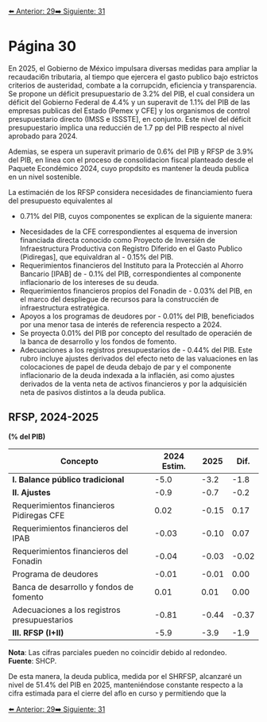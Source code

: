 [⬅️ Anterior: 29](./29.md)[➡️ Siguiente: 31](./31.md)

# Página 30

En 2025, el Gobierno de México impulsara diversas medidas para ampliar la recaudaci6n tributaria, al tiempo
que ejercera el gasto publico bajo estrictos criterios de austeridad, combate a la corrupcidn, eficiencia y
transparencia. Se propone un déficit presupuestario de 3.2% del PIB, el cual considera un déficit del Gobierno
Federal de 4.4% y un superavit de 1.1% del PIB de las empresas publicas del Estado (Pemex y CFE] y los
organismos de control presupuestario directo (IMSS e ISSSTE], en conjunto. Este nivel del déficit presupuestario
implica una reduccién de 1.7 pp del PIB respecto al nivel aprobado para 2024.

Ademias, se espera un superavit primario de 0.6% del PIB y RFSP de 3.9% del PIB, en linea con el proceso de
consolidacion fiscal planteado desde el Paquete Econdémico 2024, cuyo propdsito es mantener la deuda
publica en un nivel sostenible.

La estimacién de los RFSP considera necesidades de financiamiento fuera del presupuesto equivalentes al
- 0.71% del PIB, cuyos componentes se explican de la siguiente manera:

* Necesidades de la CFE correspondientes al esquema de inversion financiada directa conocido como
Proyecto de Inversién de Infraestructura Productiva con Registro Diferido en el Gasto Publico (Pidiregas],
que equivaldran al - 0.15% del PIB.
* Requerimientos financieros del Instituto para la Proteccién al Ahorro Bancario [IPAB] de - 0.1% del PIB,
correspondientes al componente inflacionario de los intereses de su deuda.
* Requerimientos financieros propios del Fonadin de - 0.03% del PIB, en el marco del despliegue de
recursos para la construccién de infraestructura estratégica.
* Apoyos a los programas de deudores por - 0.01% del PIB, beneficiados por una menor tasa de interés de
referencia respecto a 2024.
* Se proyecta 0.01% del PIB por concepto del resultado de operacién de la banca de desarrollo y los
fondos de fomento.
* Adecuaciones a los registros presupuestarios de - 0.44% del PIB. Este rubro incluye ajustes derivados del
efecto neto de las valuaciones en las colocaciones de papel de deuda debajo de par y el componente
inflacionario de la deuda indexada a la inflacién, asi como ajustes derivados de la venta neta de activos
financieros y por la adquisicién neta de pasivos distintos a la deuda publica.

## RFSP, 2024-2025  
**(% del PIB)**

| Concepto                                         | 2024 Estim. | 2025  | Dif.  |
|-------------------------------------------------|-------------|-------|-------|
| **I. Balance público tradicional**              | -5.0        | -3.2  | -1.8  |
| **II. Ajustes**                                  | -0.9        | -0.7  | -0.2  |
| Requerimientos financieros Pidiregas CFE        | 0.02        | -0.15 | 0.17  |
| Requerimientos financieros del IPAB             | -0.03       | -0.10 | 0.07  |
| Requerimientos financieros del Fonadin          | -0.04       | -0.03 | -0.02 |
| Programa de deudores                            | -0.01       | -0.01 | 0.00  |
| Banca de desarrollo y fondos de fomento         | 0.01        | 0.01  | 0.00  |
| Adecuaciones a los registros presupuestarios    | -0.81       | -0.44 | -0.37 |
| **III. RFSP (I+II)**                            | -5.9        | -3.9  | -1.9  |

**Nota**: Las cifras parciales pueden no coincidir debido al redondeo.  
**Fuente**: SHCP.

De esta manera, la deuda publica, medida por el SHRFSP, alcanzaré un nivel de 51.4% del PIB en 2025,
manteniéndose constante respecto a la cifra estimada para el cierre del aflo en curso y permitiendo que la

[⬅️ Anterior: 29](./29.md)[➡️ Siguiente: 31](./31.md)